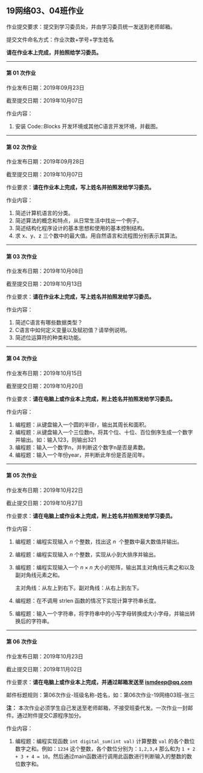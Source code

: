 ## 19网络03、04班作业


作业提交要求：提交到学习委员处，并由学习委员统一发送到老师邮箱。

提交文件命名方式：作业次数+学号+学生姓名

**请在作业本上完成，并拍照给学习委员。**

---

#### 第 01 次作业

作业发布日期：2019年09月23日

截至提交日期：2019年10月07日

作业内容：

1. 安装 Code::Blocks 开发环境或其他C语言开发环境，并截图。

---

#### 第 02 次作业

作业发布日期：2019年09月28日

截至提交日期：2019年10月07日

作业要求：**请在作业本上完成，写上姓名并拍照发给学习委员。**

作业内容：

1. 简述计算机语言的分类。
2. 简述算法的概念和特点，从日常生活中找出一个例子。
3. 简述结构化程序设计的基本思想和使用的基本控制结构。
4. 求 x、y、z 三个数中的最大值。用自然语言和流程图分别表示其算法。

---

#### 第 03 次作业

作业发布日期：2019年10月08日

截至提交日期：2019年10月13日

作业要求：**请在作业本上完成，写上姓名并拍照发给学习委员。**

作业内容：

1. 简述C语言有哪些数据类型？
2. C语言中如何定义变量以及赋初值？请举例说明。
3. 简述位运算符的种类和功能。

---

#### 第 04 次作业

作业发布日期：2019年10月15日

截至提交日期：2019年10月20日

作业要求：**请在电脑上或作业本上完成，附上姓名并拍照发给学习委员。**

作业内容：

1. 编程题：从键盘输入一个圆的半径r，输出其周长和面积。
2. 编程题：从键盘输入一个三位数n，将其个位、十位、百位倒序生成一个数字并输出。如：输入123，则输出321
3. 编程题：输入一个数字n，并判断这个数字n是否是素数。
4. 编程题：输入一个年份year，并判断此年份是否是闰年。

---

#### 第 05 次作业

作业发布日期：2019年10月22日

截止提交日期：2019年10月27日

作业要求：**请在电脑上或作业本上完成，附上姓名并拍照发给学习委员。**

作业内容：

1. 编程题：编程实现输入 $n$ 个整数，找出这 $n$  个整数中最大数值并输出。

2. 编程题：编程实现输入 $n$ 个整数，实现从小到大排序并输出。

3. 编程题：编程实现输入一个 $n \times n$ 大小的矩阵，输出其主对角线元素之和以及副对角线元素之和。

    主对角线：从左上到右下。副对角线：从右上到左下。

4. 编程题：在不调用 strlen 函数的情况下实现计算字符串长度。

5. 编程题：输入一个字符串，将字符串中的小写字母转换成大小字母，并输出转换后的字符串。

---

#### 第 06 次作业

作业发布日期：2019年10月23日

截止提交日期：2019年11月02日

作业要求：**请在电脑上或作业本上完成，并通过邮箱发送至 ismdeep@qq.com**

邮件标题规则：第06次作业-班级名称-姓名，如：第06次作业-19网络03班-张三

**注：** 本次作业必须学生自己发送至老师邮箱，不接受班委代发。一次作业一封邮件。通过附件提交C源程序加分。

作业内容：

1. 编程题：编程实现函数 `int digital_sum(int val)` 计算整数 `val` 的各个数位数字之和。例如：`1234` 这个整数，各个数位分别为：`1,2,3,4` 那么和为 `1 + 2 + 3 + 4 = 10`。然后通过main函数进行调用此函数进行判断输入的整数的数位数字和。

<script type="text/x-mathjax-config">
        MathJax.Hub.Config({
            tex2jax: {inlineMath: [['$','$'], ['\\(','\\)']]},
            "HTML-CSS": {linebreaks: {automatic: true}}
        });
</script>
<script src="//cdn.bootcss.com/mathjax/2.7.5/MathJax.js?config=TeX-AMS-MML_HTMLorMML"></script>